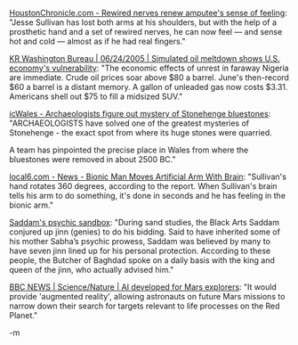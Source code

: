 <a href="http://www.chron.com/cs/CDA/ssistory.mpl/nation/3240591">HoustonChronicle.com - Rewired nerves renew amputee's sense of feeling</a>: "Jesse Sullivan has lost both arms at his shoulders, but with the help of a prosthetic hand and a set of rewired nerves, he can now feel — and sense hot and cold — almost as if he had real fingers."

<a href="http://www.realcities.com/mld/krwashington/11979395.htm">KR Washington Bureau | 06/24/2005 | Simulated oil meltdown shows U.S. economy's vulnerability</a>: "The economic effects of unrest in faraway Nigeria are immediate. Crude oil prices soar above $80 a barrel. June's then-record $60 a barrel is a distant memory. A gallon of unleaded gas now costs $3.31. Americans shell out $75 to fill a midsized SUV."

<a href="http://icwales.icnetwork.co.uk/0100news/0200wales/tm_objectid=15661198%26method=full%26siteid=50082%26headline=archaeologists%2dfigure%2dout%2dmystery%2dof%2d%2dstonehenge%2d%2dbluestones-name_page.html">icWales - Archaeologists figure out mystery of Stonehenge bluestones</a>: "ARCHAEOLOGISTS have solved one of the greatest mysteries of Stonehenge - the exact spot from where its huge stones were quarried.

A team has pinpointed the precise place in Wales from where the bluestones were removed in about 2500 BC."

<a href="http://www.local6.com/news/4643968/detail.html">local6.com - News - Bionic Man Moves Artificial Arm With Brain</a>: "Sullivan's hand rotates 360 degrees, according to the report. When Sullivan's brain tells his arm to do something, it's done in seconds and he has feeling in the bionic arm."

<a href="http://www.canadafreepress.com/2005/cover061805.htm">Saddam's psychic sandbox</a>: "During sand studies, the Black Arts Saddam conjured up jinn (genies) to do his bidding. Said to have inherited some of his mother Sabha’s psychic prowess, Saddam was believed by many to have seven jinn lined up for his personal protection. According to these people, the Butcher of Baghdad spoke on a daily basis with the king and queen of the jinn, who actually advised him."

<a href="http://news.bbc.co.uk/2/hi/science/nature/4084058.stm">BBC NEWS | Science/Nature | AI developed for Mars explorers</a>: "It would provide 'augmented reality', allowing astronauts on future Mars missions to narrow down their search for targets relevant to life processes on the Red Planet."

-m